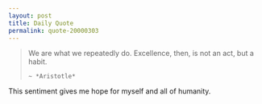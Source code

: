 ```yaml
---
layout: post
title: Daily Quote
permalink: quote-20000303
---
```


> We are what we repeatedly do. Excellence, then, is not an act, but a habit.
>
>     ~ *Aristotle*

This sentiment gives me hope for myself and all of humanity.
